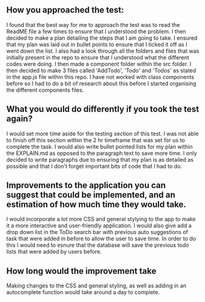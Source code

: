 ## How you approached the test:

I found that the best way for me to approach the test was to read the ReadME file a few times to ensure that I understood the problem. I then decided to make a plan detailing the steps that I am going to take. I ensured that my plan was laid out in bullet points to ensure that I ticked it off as I went down the list. 
I also had a look through all the folders and files that was initially present in the repo to ensure that I understood what the different codes were doing. 
I then made a component folder within the src folder. I then decided to make 3 files called 'AddTodo', 'Todo' and 'Todos' as stated in the app.js file within this repo.
I have not worked with class components before so I had to do a bit of research about this before I started organising the different components files. 

## What you would do differently if you took the test again?

I would set more time aside for the testing section of this test. I was not able to finish off this section within the 2 hr timeframe that was set for us to complete the task. I would also write bullet pointed lists for my plan within the EXPLAIN.md as opposed to the paragraph text to save more time. I only decided to write paragraphs due to ensuring that my plan is as detailed as possible and that I don't forget important bits of code that I had to do. 

## Improvements to the application you can suggest that could be implemented, and an estimation of how much time they would take. 

I would incorporate a lot more CSS and general stylying to the app to make it a more interactive and user-friendly application. I would also give add a drop down list in the ToDo search bar with previous auto suggestions of task that were added in before to allow the user to save time. In order to do this I would need to esnure that the database will save the previous todo lists that were added by users before. 


## How long would the improvement take

Making changes to the CSS and general styling, as well as adding in an autocomplete function would take around a day to complete. 




